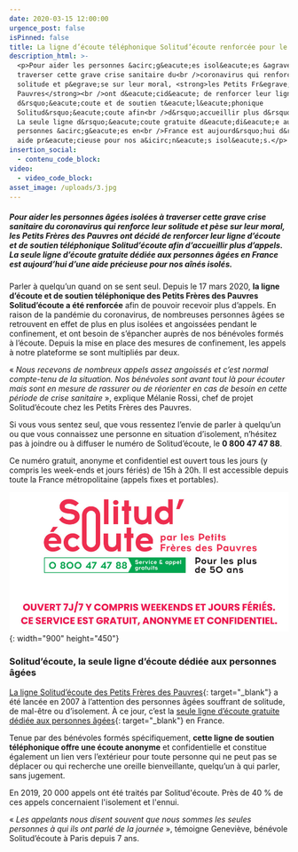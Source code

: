 ```yaml
---
date: 2020-03-15 12:00:00
urgence_post: false
isPinned: false
title: La ligne d’écoute téléphonique Solitud’écoute renforcée pour le coronavirus
description_html: >-
  <p>Pour aider les personnes &acirc;g&eacute;es isol&eacute;es &agrave;
  traverser cette grave crise sanitaire du<br />coronavirus qui renforce leur
  solitude et p&egrave;se sur leur moral, <strong>les Petits Fr&egrave;res des
  Pauvres</strong><br />ont d&eacute;cid&eacute; de renforcer leur ligne
  d&rsquo;&eacute;coute et de soutien t&eacute;l&eacute;phonique
  Solitud&rsquo;&eacute;coute afin<br />d&rsquo;accueillir plus d&rsquo;appels.
  La seule ligne d&rsquo;&eacute;coute gratuite d&eacute;di&eacute;e aux
  personnes &acirc;g&eacute;es en<br />France est aujourd&rsquo;hui d&rsquo;une
  aide pr&eacute;cieuse pour nos a&icirc;n&eacute;s isol&eacute;s.</p>
insertion_social:
  - contenu_code_block:
video:
  - video_code_block:
asset_image: /uploads/3.jpg
---
```


##### Pour aider les personnes &acirc;g&eacute;es isol&eacute;es &agrave; traverser cette grave crise sanitaire du coronavirus qui renforce leur solitude et p&egrave;se sur leur moral, les Petits Fr&egrave;res des Pauvres ont d&eacute;cid&eacute; de renforcer leur ligne d’&eacute;coute et de soutien t&eacute;l&eacute;phonique Solitud’&eacute;coute afin d’accueillir plus d’appels. La seule ligne d’&eacute;coute gratuite d&eacute;di&eacute;e aux personnes &acirc;g&eacute;es en France est aujourd’hui d’une aide pr&eacute;cieuse pour nos a&icirc;n&eacute;s isol&eacute;s.

Parler &agrave; quelqu’un quand on se sent seul. Depuis le 17 mars 2020,&nbsp;**la ligne d’&eacute;coute et de soutien t&eacute;l&eacute;phonique des Petits Fr&egrave;res des Pauvres Solitud’&eacute;coute a &eacute;t&eacute; renforc&eacute;e**&nbsp;afin de pouvoir recevoir plus d’appels. En raison de la pand&eacute;mie du coronavirus, de nombreuses personnes &acirc;g&eacute;es se retrouvent en effet de plus en plus isol&eacute;es et angoiss&eacute;es pendant le confinement, et ont besoin de s’&eacute;pancher aupr&egrave;s de nos b&eacute;n&eacute;voles form&eacute;s &agrave; l’&eacute;coute. Depuis la mise en place des mesures de confinement, les appels &agrave; notre plateforme se sont multipli&eacute;s par deux.

&laquo;&nbsp;*Nous recevons de nombreux appels assez angoiss&eacute;s et c’est normal compte-tenu de la situation. Nos b&eacute;n&eacute;voles sont avant tout l&agrave; pour &eacute;couter mais sont en mesure de rassurer ou de r&eacute;orienter en cas de besoin en cette p&eacute;riode de crise sanitaire*&nbsp;&raquo;, explique M&eacute;lanie Rossi, chef de projet Solitud’&eacute;coute chez les Petits Fr&egrave;res des Pauvres.

Si vous vous sentez seul, que vous ressentez l’envie de parler &agrave; quelqu’un ou que vous connaissez une personne en situation d’isolement, n’h&eacute;sitez pas &agrave; joindre ou &agrave; diffuser le num&eacute;ro de Solitud’&eacute;coute, le&nbsp;**0 800 47 47 88**.

Ce num&eacute;ro gratuit, anonyme et confidentiel est ouvert tous les jours (y compris les week-ends et jours f&eacute;ri&eacute;s) de 15h &agrave; 20h. Il est accessible depuis toute la France m&eacute;tropolitaine (appels fixes et portables).

![](/uploads/solitudecoute-ok.jpg){: width="900" height="450"}

### Solitud’&eacute;coute, la seule ligne d’&eacute;coute d&eacute;di&eacute;e aux personnes &acirc;g&eacute;es

[La ligne Solitud’&eacute;coute des Petits Fr&egrave;res des Pauvres](https://www.petitsfreresdespauvres.fr/nos-actions/apporter-une-presence/ecoute-anonyme){: target="_blank"}&nbsp;a &eacute;t&eacute; lanc&eacute;e en 2007 &agrave; l’attention des personnes &acirc;g&eacute;es souffrant de solitude, de mal-&ecirc;tre ou d’isolement. &Agrave; ce jour, c’est la&nbsp;[seule ligne d’&eacute;coute gratuite d&eacute;di&eacute;e aux personnes &acirc;g&eacute;es](https://www.petitsfreresdespauvres.fr/informer/nos-actualites/solitud-ecoute-la-seule-ligne-d-ecoute-gratuite-dediee-aux-plus-de-50-ans-en-france){: target="_blank"}&nbsp;en France.

Tenue par des b&eacute;n&eacute;voles form&eacute;s sp&eacute;cifiquement,&nbsp;**cette ligne de soutien t&eacute;l&eacute;phonique offre une &eacute;coute anonyme**&nbsp;et confidentielle et constitue &eacute;galement un lien vers l’ext&eacute;rieur pour toute personne qui ne peut pas se d&eacute;placer ou qui recherche une oreille bienveillante, quelqu’un &agrave; qui parler, sans jugement.

En 2019, 20 000 appels ont &eacute;t&eacute; trait&eacute;s par Solitud'&eacute;coute. Pr&egrave;s de 40 % de ces appels concernaient l'isolement et l'ennui.

&laquo;&nbsp;*Les appelants nous disent souvent que nous sommes les seules personnes &agrave; qui ils ont parl&eacute; de la journ&eacute;e*&nbsp;&raquo;, t&eacute;moigne Genevi&egrave;ve, b&eacute;n&eacute;vole Solitud’&eacute;coute &agrave; Paris depuis 7 ans.